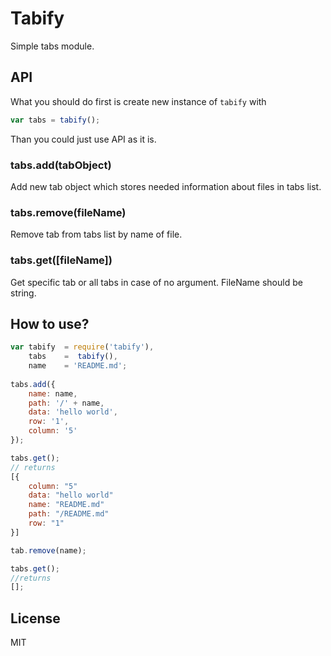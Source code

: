 # Tabify
Simple tabs module.

## API

What you should do first is create new instance of `tabify` with 

```js
var tabs = tabify();
```

Than you could just use API as it is.

### tabs.add(tabObject)

Add new tab object which stores needed information about files in tabs list.

### tabs.remove(fileName)

Remove tab from tabs list by name of file.

### tabs.get([fileName])

Get specific tab or all tabs in case of no argument. FileName should be string.

## How to use?

```js
var tabify  = require('tabify'),
    tabs    =  tabify(),
    name    = 'README.md';
    
tabs.add({
    name: name,
    path: '/' + name,
    data: 'hello world',
    row: '1',
    column: '5'
});

tabs.get();
// returns 
[{
    column: "5"
    data: "hello world"
    name: "README.md"
    path: "/README.md"
    row: "1"
}]

tab.remove(name);

tabs.get();
//returns
[];

```

## License

MIT
